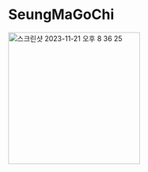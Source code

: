 # SeungMaGoChi
<img width="266" alt="스크린샷 2023-11-21 오후 8 36 25" src="https://github.com/eunsung-dev/SeungMaGoChi/assets/39147372/773296dd-603e-4746-a3b7-b46cab2f7978">
